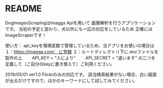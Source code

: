 # README
DogImagesScrapingはImagga Apiを用いて
画像解析を行うアプリケーションです。
当初の予定と変わり、犬以外にも一応の対応をしているため
正確にはImageScraperです！

使い方：
api_keyを環境変数で管理しているため、当アプリをお使いの場合は
１：https://imagga.com/　に登録
２：ルートディレクトリ下に.envファイルを製作の上
　　API_KEY = "人により"
　　API_SECRET = "違います"
の二つを定義して（ご自分のkeyに書き換えて）ご利用ください。

2019/05/01
ver1.0
Flickrのみの対応です。
該当検索結果がない場合、白い画面が出るだけですので、ほかのキーワードにして試してみてください。
